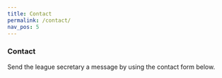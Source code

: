```yaml
---
title: Contact
permalink: /contact/
nav_pos: 5
---
```

### Contact

Send the league secretary a message by using the contact form below.
